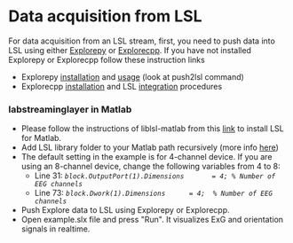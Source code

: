 # Data acquisition from LSL
For data acquisition from an LSL stream, first, you need to push data into LSL using either [Explorepy](https://github.com/Mentalab-hub/explorepy) or [Explorecpp](https://github.com/Mentalab-hub/explorecpp). If you have not installed Explorepy or Explorecpp follow these instruction links
* Explorepy [installation](https://explorepy.readthedocs.io/en/latest/installation.html#installation) and [usage](https://explorepy.readthedocs.io/en/latest/usage.html#command-line-interface) (look at push2lsl command)
* Explorecpp [installation](https://github.com/Mentalab-hub/explorecpp/blob/master/windows_installation.md) and LSL [integration](https://github.com/Mentalab-hub/explorecpp/blob/master/lsl_integration.md) procedures


### labstreaminglayer in Matlab
* Please follow the instructions of liblsl-matlab from this [link](https://github.com/labstreaminglayer/liblsl-Matlab) to install LSL for Matlab.
* Add LSL library folder to your Matlab path recursively (more info [here](https://github.com/labstreaminglayer/liblsl-Matlab#how-to-use))
* The default setting in the example is for 4-channel device. If you are using an 8-channel device, change the following variables from 4 to 8:
  * Line 31:  _`block.OutputPort(1).Dimensions       = 4; % Number of EEG channels`_
  * Line 73:   _`block.Dwork(1).Dimensions      = 4;  % Number of EEG channels`_
* Push Explore data to LSL using Explorepy or Explorecpp.
* Open example.slx file and press "Run". It visualizes ExG and orientation signals in realtime.
